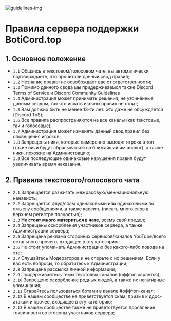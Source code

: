 ![guidelines-img](https://cdn.discordapp.com/attachments/722429189915017246/828561308289990666/guidelines.png)
# Правила сервера поддержки BotiCord.top
## 1. Основное положение
* `1.1` Общаясь в текстовом/голосовом чате, вы автоматически подтверждаете, что прочитали данный свод правил;
* `1.2` Незнание правил не освобождает вас от ответственности;
* `1.3` Помимо данного свода мы придерживаемся также Discord Terms of Service и Discord Community Guidelines
* `1.4` Администрация может принимать решения, не уточнённые данным сводом, так что искать изъяны правил не стоит;
* `1.5` Вам должно быть не менее 13-ти лет. Это даже не обсуждается (Discord ToS);
* `1.6` Все правила распространяются на все каналы (как текстовые, так и голосовые);
* `1.7` Администрация может изменять данный свод правил без оповещения игроков;
* `1.8` Запрещены ники, которые намеренно выводят игрока в топ (такие ники будут сбрасываться на ближайший им аналог), а также ники, похожие на Администрацию;
* `1.9` Все последующие одинаковые нарушения правил будут увеличивать время наказания.

## 2. Правила текстового/голосового чата
* `2.1` Запрещается разжигать межрасовую/межнациональную ненависть;
* `2.2` Запрещается флуд/спам одинаковыми или одинаковыми по смыслу сообщениями, а также капсить (писать много слов в верхнем регистре полностью);
* `2.3` **Не стоит много материться в чате**, всему свой предел;
* `2.4` Запрещены оскорбления участников сервера, а также Администрации сервера;
* `2.5` Запрещена реклама сторонних сервисов/каналов YouTube/всего остального прочего, входящее в эту категорию;
* `2.6` Не стоит упоминать Администрацию без какого-либо повода на это;
* `2.7` Слушайтесь Модераторов и не спорьте с их решением. Если у вас есть вопросы, то обратитесь к Администрации;
* `2.8` Запрещена рассылка личной информации;
* `2.9` Придерживайтесь темы текстовых каналов (оффтоп карается);
* `2.10` Запрещено оскорбление родных людей, а также их негативные упоминания;
* `2.11` Старайтесь пользоваться ботами в канале #оффтоп-канал;
* `2.12` В нашем сообществе не приветствуется скам, призыв к ддос-атакам и прочее, входящее в эту категорию;
* `2.13` В нашем сообществе также не приветствуется проявление токсичности со стороны участников сервера;
